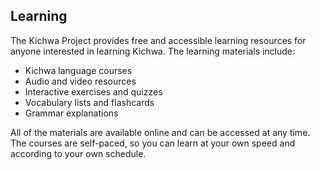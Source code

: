 ## Learning

The Kichwa Project provides free and accessible learning resources for anyone interested in learning Kichwa. The learning materials include:

- Kichwa language courses
- Audio and video resources
- Interactive exercises and quizzes
- Vocabulary lists and flashcards
- Grammar explanations

All of the materials are available online and can be accessed at any time. The courses are self-paced, so you can learn at your own speed and according to your own schedule.
